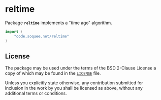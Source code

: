 # reltime

Package **`reltime`** implements a "time ago" algorithm.

```go
import (
	"code.soquee.net/reltime"
)
```


## License

The package may be used under the terms of the BSD 2-Clause License a copy of
which may be found in the [`LICENSE`] file.

Unless you explicitly state otherwise, any contribution submitted for inclusion
in the work by you shall be licensed as above, without any additional terms or
conditions.

[`LICENSE`]: ./LICENSE
